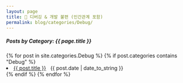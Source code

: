 ```yaml
---
layout: page
title: 🐞 디버깅 & 개발 불편 (인간관계 포함)
permalink: blog/categories/Debug/
---
```


<h5>Posts by Category: {{ page.title }}</h5>

<div class="card">
  {% for post in site.categories.Debug %}
    {% if post.categories contains "Debug" %}
      <li class="category-posts">
        <a href="{{ post.url }}">{{ post.title }}</a>
        &nbsp;
        <span>{{ post.date | date_to_string }}</span>
      </li>
    {% endif %}
  {% endfor %}
</div>
